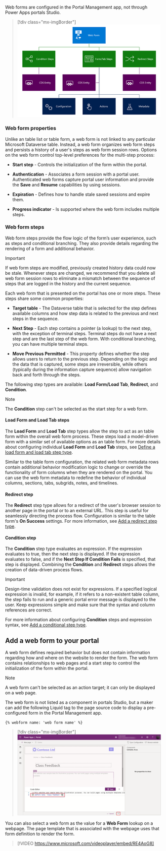 Web forms are configured in the Portal Management app, not through Power Apps portals Studio.

> [!div class="mx-imgBorder"]
> [![Diagram of the Web form overview in Portal Management.](../media/web-form-overview.png)](../media/web-form-overview.png#lightbox)

### Web form properties

Unlike an table list or table form, a web form is not linked to any particular Microsoft Dataverse table. Instead, a web form organizes web form steps and persists a history of a user's steps as web form session rows. Options on the web form control top-level preferences for the multi-step process:

- **Start step** - Controls the initialization of the form within the portal.

- **Authentication** - Associates a form session with a portal user. Authenticated web forms capture portal user information and provide the **Save** and **Resume** capabilities by using sessions.

- **Expiration** - Defines how to handle stale saved sessions and expire them.

- **Progress indicator** - Is supported where the web form includes multiple steps.

### Web form steps

Web form steps provide the flow logic of the form’s user experience, such as steps and conditional branching. They also provide details regarding the rendering of a form and additional behavior.

> [!IMPORTANT]
> If web form steps are modified, previously created history data could now be stale. Whenever steps are changed, we recommend that you delete all web form session rows to eliminate a mismatch between the sequence of steps that are logged in the history and the current sequence.

Each web form that is presented on the portal has one or more steps. These steps share some common properties:

- **Target table** - The Dataverse table that is selected for the step defines available columns and how step data is related to the previous and next steps in the sequence.

- **Next Step** - Each step contains a pointer (a lookup) to the next step, with the exception of terminal steps. Terminal steps do not have a next step and are the last step of the web form. With conditional branching, you can have multiple terminal steps.

- **Move Previous Permitted** - This property defines whether the step allows users to return to the previous step. Depending on the logic and the data that is captured, some steps are irreversible, while others (typically during the information capture sequence) allow navigation back and forth through the steps.

The following step types are available: **Load Form/Load Tab**, **Redirect**, and **Condition**.

> [!NOTE]
> The **Condition** step can't be selected as the start step for a web form.

#### Load Form and Load Tab steps

The **Load Form** and **Load Tab** step types allow the step to act as an table form within the overall web form process. These steps load a model-driven form with a similar set of available options as an table form. For more details about configuring individual **Load Form** and **Load Tab** steps, see [Define a load form and load tab step type](/powerapps/maker/portals/configure/load-form-step/?azure-portal=true).

Similar to the table form configuration, the related web form metadata rows contain additional behavior modification logic to change or override the functionality of form columns when they are rendered on the portal. You can use the web form metadata to redefine the behavior of individual columns, sections, tabs, subgrids, notes, and timelines.

#### Redirect step

The **Redirect** step type allows for a redirect of the user's browser session to another page in the portal or to an external URL. This step is useful for seamlessly directing the process flow. Configuration is similar to the table form's **On Success** settings. For more information, see [Add a redirect step type](/powerapps/maker/portals/configure/add-redirect-step/?azure-portal=true).

#### Condition step

The **Condition** step type evaluates an expression. If the expression evaluates to true, then the next step is displayed. If the expression evaluates to false, and if the **Next Step If Condition Fails** is specified, that step is displayed. Combining the **Condition** and **Redirect** steps allows the creation of data-driven process flows.

> [!IMPORTANT]
> Design-time validation does not exist for expressions. If a specified logical expression is invalid, for example, if it refers to a non-existent table column, the step fails to run and a generic portal error message is displayed to the user. Keep expressions simple and make sure that the syntax and column references are correct.

For more information about configuring **Condition** steps and expression syntax, see [Add a conditional step type](/powerapps/maker/portals/configure/add-conditional-step/?azure-portal=true).

## Add a web form to your portal

A web form defines required behavior but does not contain information regarding how and where on the website to render the form. The web form contains relationships to web pages and a start step to control the initialization of the form within the portal.

> [!NOTE]
> A web form can't be selected as an action target; it can only be displayed on a web page.

The web form is not listed as a component in portals Studio, but a maker can add the following Liquid tag to the page source code to display a pre-configured form in the Portal Management app.

```twig
{% webform name: 'web form name' %}
```

> [!div class="mx-imgBorder"]
> [![Web form added to web page in Portal Studio](../media/web-form-portal-studio.png)](../media/web-form-portal-studio.png#lightbox)

You can also select a web form as the value for a **Web Form** lookup on a webpage. The page template that is associated with the webpage uses that form definition to render the form.

> [!VIDEO https://www.microsoft.com/videoplayer/embed/RE4AoG8]